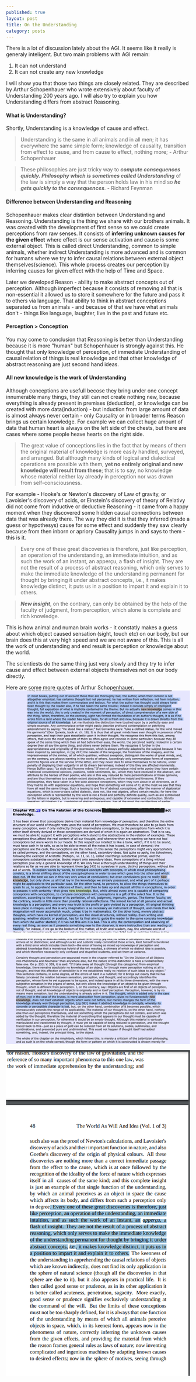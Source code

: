 ```yaml
---
published: true
layout: post
title: On the Understanding
category: posts
---
```


There is a lot of discussion lately about the AGI. It seems like it really is generaly inteligent. But two main problems with AGI remain: 

1. It can not understand
2. It can not create any new knowledge

I will show you that those two things are closely related. They are described by Arthur Schopenhauer who wrote extensively about faculty of Understanding 200 years ago. I will also try to explain you how Understanding differs from abstract Reasoning.

#### What is Understanding?

Shortly, Understanding is a knowledge of cause and effect.

> Understanding is the same in all animals and in all men; it has everywhere the same simple form; knowledge of causality, transition from effect to cause, and from cause to effect, nothing more; - Arthur Schopenhauer

> These philosophies are just tricky way to ***compute consequences quickly. Philosophy which is sometimes called Understanding*** of the law is simply a way that the person holds law in his mind so ***he gets quickly to the consequences***. - Richard Feynman


#### Difference between Understanding and Reasoning

Schopenhauer makes clear distintion between Understanding and Reasoning. Understanding is the thing we share with our brothers animals. It was created  with the development of first sense so we could create perceptions from raw senses. It consists of **inferring unknown causes for the given effect** where effect is our sense activation and cause is some external object. This is called direct Understanding, common to simple animals, whether indirect Understanding is more advanced and is common for humans where we try to infer causal relations between external object themselves(science). This whole process creates our perception by inferring causes for given effect with the help of Time and Space.

Later we developed Reason - ability to make abstract concepts out of perception. Although imperfect because it consists of removing all that is non-essential it allowed us to store it somewhere for the future and pass it to others via language. That ability to think in abstract conceptions separated us from animals - and because of that we have what animals don't - things like language, laughter, live in the past and future etc.

#### Perception > Conception

You may come to conclusion that Reasoning is better than Understanding because it is more "human" but Schopenhauer is strongly against this. He thought that only knowledge of perception, of immediate Understanding of causal relation of things is real knowledge and that other knowledge of abstract reasoning are just second hand ideas. 


#### All new knowledge is the work of Understanding

Although conceptions are usefull becose they bring under one concept innumerable many things, they still can not create nothing new, because everything is already present in premises (deduction), or knowledge can be created with more data(induction) - but induction from large amount of data is almost always never certain - only Causality or in broader terms Reason brings us certain knowledge.
For example we can collect huge amount of data that human heart is always on the left side of the chests, but there are cases where some people heave hearts on the right side.
 
>The great value of conceptions lies in the fact that by means of them the
original material of knowledge is more easily handled, surveyed,  
and arranged. But although many kinds of logical and dialectical  
operations are possible with them, **yet no entirely original and new  
knowledge will result from these**; that is to say, no knowledge  
whose material neither lay already in perception nor was drawn  
from self-consciousness.  

For example - Hooke's or Newton's discovery of Law of gravity, or Lavoisier's discovery of acids, or Einstein's discovery of theory of Relativy did not come from inductive or deductive Reasoning - it came from a happy moment when they discovered some hidden causal connections between data that was already there. The way they did it is that they inferred (made a guess or hypothesys) cause for some effect and suddenly they saw clearly because from then inborn or apriory Causality jumps in and says to them - this is it.

> Every one of these great discoveries is therefore, just like perception, an operation of the understanding, an immediate intuition, and as such the work of an instant, an apperçu, a flash of insight. They are not the result of a process of abstract reasoning, which only serves to make the immediate knowledge of the understanding permanent for thought by bringing it under abstract concepts, i.e., it makes knowledge distinct, it puts us in a position to impart it and explain it to others.

> ***New insight***, on the contrary, can only be obtained by the help of the faculty of judgment, from perception, which alone is complete and rich knowledge.

This is how animal and numan brain works - it constatly makes a guess about which object caused sensation (sight, touch etc) on our body, but our brain does this at very high speed and we are not aware of this. This is all the work of understanding and end result is perception or knowledge about the world.

The scientiests do the same thing just very slowly and they try to infer cause and effect between external objects themselves not on our body directly.

Here are some more quotes of Arthur Schopenhauer.
![SOP](https://raw.githubusercontent.com/aleksandar-b/blog/gh-pages/_posts/Fnf_kHMXwBcKHi7.jpeg)

![SOP](https://raw.githubusercontent.com/aleksandar-b/blog/gh-pages/_posts/Fnf_o7xXwAkI1OC.jpeg)

![SOP](https://raw.githubusercontent.com/aleksandar-b/blog/gh-pages/_posts//Fnf_o7zXwAwr4XS.jpeg)

![SOP](https://raw.githubusercontent.com/aleksandar-b/blog/gh-pages/_posts/FsVOzO8WIAAs3lZ.png)
